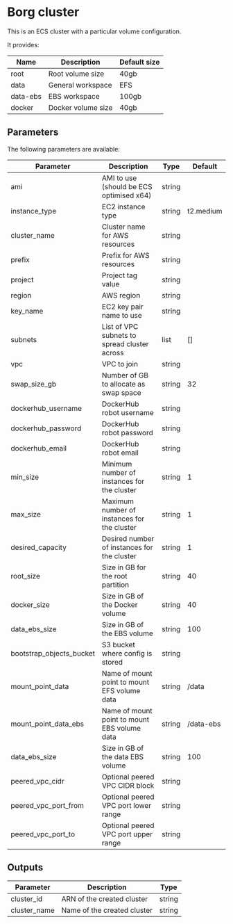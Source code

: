# Borg cluster

This is an ECS cluster with a particular volume configuration.

It provides:

| Name     | Description        | Default size |
|----------|--------------------|--------------|
| root     | Root volume size   | 40gb         |
| data     | General workspace  | EFS          |
| data-ebs | EBS workspace      | 100gb        |
| docker   | Docker volume size | 40gb         |

## Parameters
The following parameters are available:

| Parameter                | Description                                  | Type   | Default   |
|--------------------------|----------------------------------------------|--------|-----------|
| ami                      | AMI to use (should be ECS optimised x64)     | string |           |
| instance_type            | EC2 instance type                            | string | t2.medium |
| cluster_name             | Cluster name for AWS resources               | string |           |
| prefix                   | Prefix for AWS resources                     | string |           |
| project                  | Project tag value                            | string |           |
| region                   | AWS region                                   | string |           |
| key_name                 | EC2 key pair name to use                     | string |           |
| subnets                  | List of VPC subnets to spread cluster across | list   | []        |
| vpc                      | VPC to join                                  | string |           |
| swap_size_gb             | Number of GB to allocate as swap space       | string | 32        |
| dockerhub_username       | DockerHub robot username                     | string |           |
| dockerhub_password       | DockerHub robot password                     | string |           |
| dockerhub_email          | DockerHub robot email                        | string |           |
| min_size                 | Minimum number of instances for the cluster  | string | 1         |
| max_size                 | Maximum number of instances for the cluster  | string | 1         |
| desired_capacity         | Desired number of instances for the cluster  | string | 1         |
| root_size                | Size in GB for the root partition            | string | 40        |
| docker_size              | Size in GB of the Docker volume              | string | 40        |
| data_ebs_size            | Size in GB of the EBS volume                 | string | 100       |
| bootstrap_objects_bucket | S3 bucket where config is stored             | string |           |
| mount_point_data         | Name of mount point to mount EFS volume data | string | /data     |
| mount_point_data_ebs     | Name of mount point to mount EBS volume data | string | /data-ebs |
| data_ebs_size            | Size in GB of the data EBS volume            | string | 100       |
| peered_vpc_cidr          | Optional peered VPC CIDR block               | string |           |
| peered_vpc_port_from     | Optional peered VPC port lower range         | string |           |
| peered_vpc_port_to       | Optional peered VPC port upper range         | string |           |

## Outputs
| Parameter    | Description                 | Type   |
|--------------|-----------------------------|--------|
| cluster_id   | ARN of the created cluster  | string |
| cluster_name | Name of the created cluster | string |
